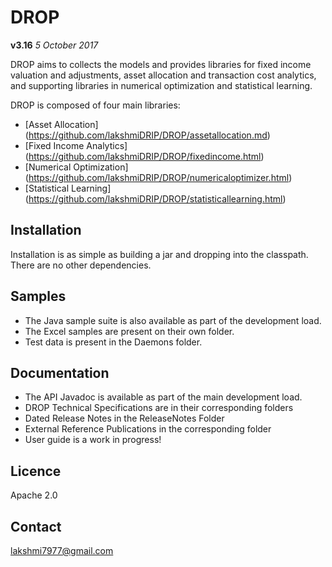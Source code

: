 # DROP

**v3.16**  *5 October 2017*

DROP aims to collects the models and provides libraries for fixed income valuation and adjustments, asset allocation and transaction cost analytics, and supporting libraries in numerical optimization and statistical learning.

DROP is composed of four main libraries:

 * [Asset Allocation] (https://github.com/lakshmiDRIP/DROP/assetallocation.md)
 * [Fixed Income Analytics] (https://github.com/lakshmiDRIP/DROP/fixedincome.html)
 * [Numerical Optimization] (https://github.com/lakshmiDRIP/DROP/numericaloptimizer.html)
 * [Statistical Learning] (https://github.com/lakshmiDRIP/DROP/statisticallearning.html)


## Installation

 Installation is as simple as building a jar and dropping into the classpath. There are no other dependencies.


## Samples

 * The Java sample suite is also available as part of the development load.
 * The Excel samples are present on their own folder.
 * Test data is present in the Daemons folder.


## Documentation

 * The API Javadoc is available as part of the main development load.
 * DROP Technical Specifications are in their corresponding folders
 * Dated Release Notes in the ReleaseNotes Folder
 * External Reference Publications in the corresponding folder
 * User guide is a work in progress!


## Licence

Apache 2.0


## Contact

lakshmi7977@gmail.com
